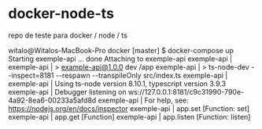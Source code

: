 # docker-node-ts
repo de teste para docker / node / ts

witalo@Witalos-MacBook-Pro docker [master] $ docker-compose up
Starting exemple-api ... done
Attaching to exemple-api
exemple-api | 
exemple-api | > example-api@1.0.0 dev /app
exemple-api | > ts-node-dev --inspect=8181 --respawn --transpileOnly src/index.ts
exemple-api | 
exemple-api | Using ts-node version 8.10.1, typescript version 3.9.3
exemple-api | Debugger listening on ws://127.0.0.1:8181/c9c31990-790e-4a92-8ea6-00233a5afd8d
exemple-api | For help, see: https://nodejs.org/en/docs/inspector
exemple-api | app.set [Function: set]
exemple-api | app.get [Function]
exemple-api | app.listen [Function: listen]
